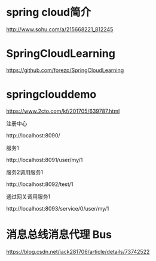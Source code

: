 
# spring cloud简介
  http://www.sohu.com/a/215668221_812245

# SpringCloudLearning
   https://github.com/forezp/SpringCloudLearning
   
# springclouddemo
   https://www.2cto.com/kf/201705/639787.html
   
  注册中心
  
  http://localhost:8090/
  
  服务1
  
  http://localhost:8091/user/my/1
  
  服务2调用服务1
  
  http://localhost:8092/test/1
  
  通过网关调用服务1
  
  http://localhost:8093/service/0/user/my/1
  
# 消息总线消息代理 Bus

  https://blog.csdn.net/jack281706/article/details/73742522



